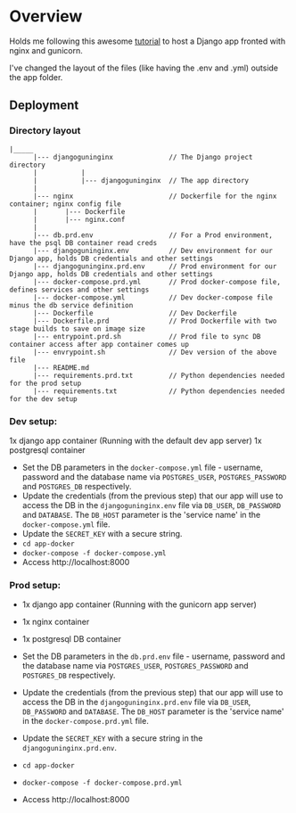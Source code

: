 # Overview
Holds me following this awesome [tutorial](https://testdriven.io/blog/dockerizing-django-with-postgres-gunicorn-and-nginx/) to host a Django app fronted with nginx and gunicorn.

I've changed the layout of the files (like having the .env and .yml) outside the app folder.


## Deployment

### Directory layout
```
|_____
      |--- djangoguninginx              // The Django project directory
      |           |
      |           |--- djangoguninginx  // The app directory
      |
      |--- nginx                        // Dockerfile for the nginx container; nginx config file
      |       |--- Dockerfile
      |       |--- nginx.conf
      |
      |--- db.prd.env                   // For a Prod environment, have the psql DB container read creds
      |--- djangoguninginx.env          // Dev environment for our Django app, holds DB credentials and other settings
      |--- djangoguninginx.prd.env      // Prod environment for our Django app, holds DB credentials and other settings
      |--- docker-compose.prd.yml       // Prod docker-compose file, defines services and other settings
      |--- docker-compose.yml           // Dev docker-compose file minus the db service definition
      |--- Dockerfile                   // Dev Dockerfile
      |--- Dockerfile.prd               // Prod Dockerfile with two stage builds to save on image size
      |--- entrypoint.prd.sh            // Prod file to sync DB container access after app container comes up
      |--- envrypoint.sh                // Dev version of the above file
      |--- README.md
      |--- requirements.prd.txt         // Python dependencies needed for the prod setup
      |--- requirements.txt             // Python dependencies needed for the dev setup
```

### Dev setup:
1x django app container (Running with the default dev app server)
1x postgresql container

- Set the DB parameters in the `docker-compose.yml` file - username, password and the database name via `POSTGRES_USER`, `POSTGRES_PASSWORD` and `POSTGRES_DB` respectively.
- Update the credentials (from the previous step) that our app will use to access the DB in the `djangoguninginx.env` file via `DB_USER`, `DB_PASSWORD` and `DATABASE`. The `DB_HOST` parameter is the 'service name' in the `docker-compose.yml` file.
- Update the `SECRET_KEY` with a secure string.
- `cd app-docker`
- `docker-compose -f docker-compose.yml`
- Access http://localhost:8000

### Prod setup:
- 1x django app container (Running with the gunicorn app server)
- 1x nginx container
- 1x postgresql DB container

- Set the DB parameters in the `db.prd.env` file - username, password and the database name via `POSTGRES_USER`, `POSTGRES_PASSWORD` and `POSTGRES_DB` respectively.
- Update the credentials (from the previous step) that our app will use to access the DB in the `djangoguninginx.prd.env` file via `DB_USER`, `DB_PASSWORD` and `DATABASE`. The `DB_HOST` parameter is the 'service name' in the `docker-compose.prd.yml` file.
- Update the `SECRET_KEY` with a secure string in the `djangoguninginx.prd.env`.
- `cd app-docker`
- `docker-compose -f docker-compose.prd.yml`
- Access http://localhost:8000
